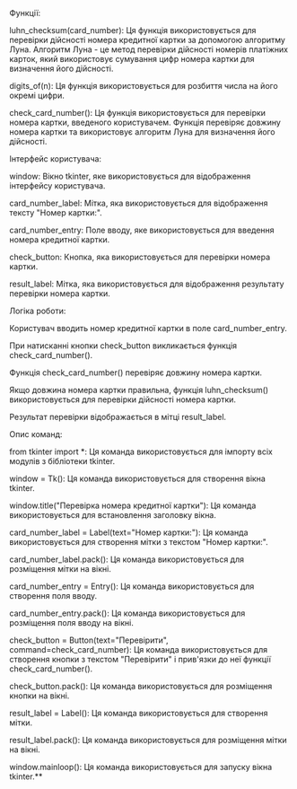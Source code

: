 Функції:

luhn_checksum(card_number): Ця функція використовується для перевірки дійсності номера кредитної картки за допомогою алгоритму Луна. Алгоритм Луна - це метод перевірки дійсності номерів платіжних карток, який використовує сумування цифр номера картки для визначення його дійсності.

digits_of(n): Ця функція використовується для розбиття числа на його окремі цифри.

check_card_number(): Ця функція використовується для перевірки номера картки, введеного користувачем. Функція перевіряє довжину номера картки та використовує алгоритм Луна для визначення його дійсності.

Інтерфейс користувача:

window: Вікно tkinter, яке використовується для відображення інтерфейсу користувача.

card_number_label: Мітка, яка використовується для відображення тексту "Номер картки:".

card_number_entry: Поле вводу, яке використовується для введення номера кредитної картки.

check_button: Кнопка, яка використовується для перевірки номера картки.

result_label: Мітка, яка використовується для відображення результату перевірки номера картки.

Логіка роботи:

Користувач вводить номер кредитної картки в поле card_number_entry.

При натисканні кнопки check_button викликається функція check_card_number().

Функція check_card_number() перевіряє довжину номера картки.

Якщо довжина номера картки правильна, функція luhn_checksum() використовується для перевірки дійсності номера картки.

Результат перевірки відображається в мітці result_label.

Опис команд:

from tkinter import *: Ця команда використовується для імпорту всіх модулів з бібліотеки tkinter.

window = Tk(): Ця команда використовується для створення вікна tkinter.

window.title("Перевірка номера кредитної картки"): Ця команда використовується для встановлення заголовку вікна.

card_number_label = Label(text="Номер картки:"): Ця команда використовується для створення мітки з текстом "Номер картки:".

card_number_label.pack(): Ця команда використовується для розміщення мітки на вікні.

card_number_entry = Entry(): Ця команда використовується для створення поля вводу.

card_number_entry.pack(): Ця команда використовується для розміщення поля вводу на вікні.

check_button = Button(text="Перевірити", command=check_card_number): Ця команда використовується для створення кнопки з текстом "Перевірити" і прив'язки до неї функції check_card_number().

check_button.pack(): Ця команда використовується для розміщення кнопки на вікні.

result_label = Label(): Ця команда використовується для створення мітки.

result_label.pack(): Ця команда використовується для розміщення мітки на вікні.

window.mainloop(): Ця команда використовується для запуску вікна tkinter.**
